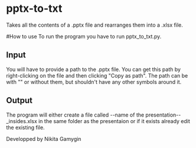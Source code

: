 # pptx-to-txt
Takes all the contents of a .pptx file and rearranges them into a .xlsx file.

#How to use
To run the program you have to run pptx_to_txt.py.
## Input
You will have to provide a path to the .pptx file. You can get this path by right-clicking on the file and then clicking "Copy as path". 
The  path can be with "" or without them, but shouldn't have any other symbols around it.

## Output
The program will either create a file called --name of the presentation--_insides.xlsx in the same folder as the presentaion or if it exists already edit the existing file.


Developped by Nikita Gamygin
